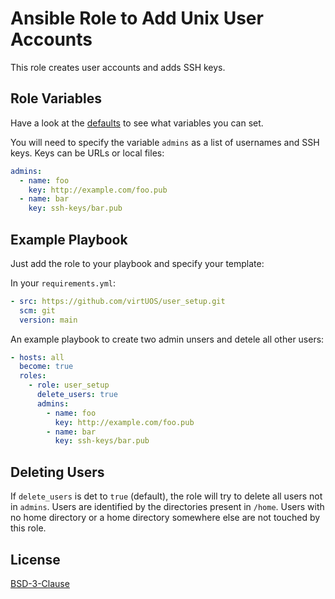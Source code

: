 # Ansible Role to Add Unix User Accounts

This role creates user accounts and adds SSH keys.

## Role Variables

Have a look at the [defaults](defaults/main.yml) to see what variables you can set.

You will need to specify the variable `admins` as a list of usernames and SSH keys.
Keys can be URLs or local files:

```yaml
admins:
  - name: foo
    key: http://example.com/foo.pub
  - name: bar
    key: ssh-keys/bar.pub
```

## Example Playbook

Just add the role to your playbook and specify your template:

In your `requirements.yml`:
```yaml
- src: https://github.com/virtUOS/user_setup.git
  scm: git
  version: main
```

An example playbook to create two admin unsers and detele all other users:
```yaml
- hosts: all
  become: true
  roles:
    - role: user_setup
      delete_users: true
      admins:
        - name: foo
          key: http://example.com/foo.pub
        - name: bar
          key: ssh-keys/bar.pub
```


## Deleting Users

If `delete_users` is det to `true` (default), the role will try to delete all users not in `admins`.
Users are identified by the directories present in `/home`.
Users with no home directory or a home directory somewhere else are not touched by this role.


## License

[BSD-3-Clause](LICENSE)
